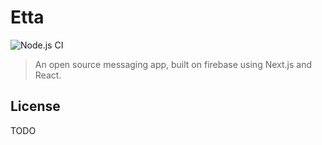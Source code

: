 # Etta

![Node.js CI](https://github.com/HarryPeach/msgr/workflows/Node.js%20CI/badge.svg)

> An open source messaging app, built on firebase using Next.js and React.

## License

TODO
